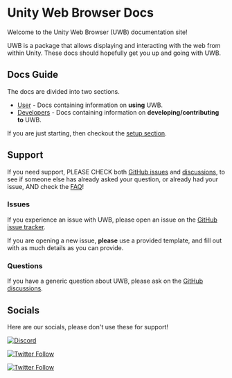 # Unity Web Browser Docs

Welcome to the Unity Web Browser (UWB) documentation site!

UWB is a package that allows displaying and interacting with the web from within Unity. These docs should hopefully get you up and going with UWB.

## Docs Guide

The docs are divided into two sections.

- [User](articles/user/Setup.md) - Docs containing information on **using** UWB.
- [Developers](articles/dev/Dev-Guide.md) - Docs containing information on **developing/contributing to** UWB.

If you are just starting, then checkout the [setup section](articles/user/Setup.md).

## Support

If you need support, PLEASE CHECK both [GitHub issues](https://github.com/Voltstro-Studios/UnityWebBrowser/issues) and [discussions](https://github.com/Voltstro-Studios/UnityWebBrowser/discussions), to see if someone else has already asked your question, or already had your issue, AND check the [FAQ](articles/FAQ.md)!

### Issues

If you experience an issue with UWB, please open an issue on the [GitHub issue tracker](https://github.com/Voltstro-Studios/UnityWebBrowser/issues).

If you are opening a new issue, **please** use a provided template, and fill out with as much details as you can provide.

### Questions

If you have a generic question about UWB, please ask on the [GitHub discussions](https://github.com/Voltstro-Studios/UnityWebBrowser/discussions).

## Socials

Here are our socials, please don't use these for support!

[![Discord](https://img.shields.io/discord/424080906232266753)](https://discord.voltstro.dev)

[![Twitter Follow](https://img.shields.io/twitter/follow/Voltstro?style=social)](https://twitter.com/Voltstro)

[![Twitter Follow](https://img.shields.io/twitter/follow/VoltstroStudios?style=social)](https://twitter.com/VoltstroStudios)
